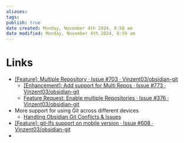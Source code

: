 ```yaml
---
aliases: 
tags: 
publish: true
date created: Monday, November 4th 2024, 8:58 am
date modified: Monday, November 4th 2024, 8:59 am
---
```


# Links

- [[Feature]: Multiple Repository · Issue #703 · Vinzent03/obsidian-git](https://github.com/Vinzent03/obsidian-git/issues/703)
	- [[Enhancement]: Add support for Multi Repos · Issue #773 · Vinzent03/obsidian-git](https://github.com/Vinzent03/obsidian-git/issues/773)
	- [Feature Request: Enable multiple Repositories · Issue #376 · Vinzent03/obsidian-git](https://github.com/Vinzent03/obsidian-git/issues/376)
- More support for using Git across different devices
	- [Handling Obsidian Git Conflicts & Issues](../Handling%20Obsidian%20Git%20Conflicts%20&%20Issues/Handling%20Obsidian%20Git%20Conflicts%20&%20Issues.md)
- [[Feature]: git-lfs support on mobile version · Issue #608 · Vinzent03/obsidian-git](https://github.com/Vinzent03/obsidian-git/issues/608)
- 